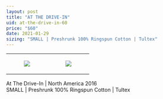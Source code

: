 ```yaml
---
layout: post
title: "AT THE DRIVE-IN"
uid: at-the-drive-in-60
price: "$60"
date: 2021-01-29
sizing: "SMALL | Preshrunk 100% Ringspun Cotton | Tultex"
---
```




<table style="width:100%;"><tr><td style="vertical-align:top;">
      <figure class="tmblr-full" data-orig-height="2048" data-orig-width="1365" data-orig-src="https://concertshirts.netlify.app/shirts/0520/0520-01.jpg"><img src="https://64.media.tumblr.com/c3f33ef4c7865e5da27e37858be3158d/0b57b3f7850139d8-8f/s540x810/13bb0a5d27ecba660f3cd28cd9dac52b718efca9.jpg" data-orig-height="2048" data-orig-width="1365" data-orig-src="https://concertshirts.netlify.app/shirts/0520/0520-01.jpg"/></figure></td>
    <td style="vertical-align:top;">
      <figure class="tmblr-full" data-orig-height="2048" data-orig-width="1365" data-orig-src="https://concertshirts.netlify.app/shirts/0520/0520-02.jpg"><img src="https://64.media.tumblr.com/33345284fca63c31c33ac12d82e2657e/0b57b3f7850139d8-f8/s540x810/133dbf9a808efa04e1763f5ebb7ffdf7e53afe54.jpg" data-orig-height="2048" data-orig-width="1365" data-orig-src="https://concertshirts.netlify.app/shirts/0520/0520-02.jpg"/></figure></td>
  </tr></table><p>
  At The Drive-In | North America 2016<br/>SMALL | Preshrunk 100% Ringspun Cotton | Tultex
</p>
